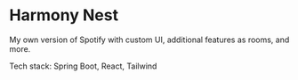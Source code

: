 # **Harmony Nest**

My own version of Spotify with custom UI, additional features as rooms, and more.

Tech stack:
Spring Boot, React, Tailwind


